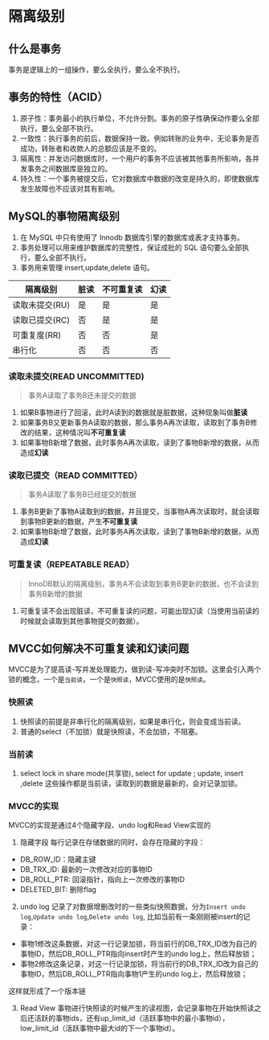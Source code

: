 # 隔离级别

## 什么是事务

事务是逻辑上的一组操作，要么全执行，要么全不执行。

## 事务的特性（ACID）

1. 原子性：事务最小的执行单位，不允许分割。事务的原子性确保动作要么全部执行，要么全部不执行。
2. 一致性：执行事务的前后，数据保持一致。例如转账的业务中，无论事务是否成功，转账者和收款人的总额应该是不变的。
3. 隔离性：并发访问数据库时，一个用户的事务不应该被其他事务所影响，各并发事务之间数据库是独立的。
4. 持久性：一个事务被提交后，它对数据库中数据的改变是持久的，即使数据库发生故障也不应该对其有影响。

## MySQL的事物隔离级别

1. 在 MySQL 中只有使用了 Innodb 数据库引擎的数据库或表才支持事务。
2. 事务处理可以用来维护数据库的完整性，保证成批的 SQL 语句要么全部执行，要么全部不执行。
3. 事务用来管理 insert,update,delete 语句。


| 隔离级别 | 脏读 | 不可重复读 | 幻读 |
|-------|--|-----|--|
| 读取未提交(RU) | 是| 是 | 是 |
| 读取已提交(RC) | 否| 是 | 是 |
| 可重复度(RR)  | 否 | 否 | 是 |
| 串行化 | 否 | 否 | 否 |


### 读取未提交(READ UNCOMMITTED)

> 事务A读取了事务B还未提交的数据

1. 如果B事物进行了回滚，此时A读到的数据就是脏数据，这种现象叫做**脏读**
2. 如果事务B又更新事务A读取的数据，那么事务A再次读取，读取到了事务B修改的结果，这种情况叫**不可重复读**
3. 如果事物B新增了数据，此时事务A再次读取，读到了事物B新增的数据，从而造成**幻读**

### 读取已提交（READ COMMITTED）

> 事务A读取了事务B已经提交的数据

1. 事务B更新了事物A读取到的数据，并且提交，当事物A再次读取时，就会读取到事物B更新的数据，产生**不可重复读**
2. 如果事物B新增了数据，此时事务A再次读取，读到了事物B新增的数据，从而造成**幻读**

### 可重复读（REPEATABLE READ）

> InnoDB默认的隔离级别，事务A不会读取到事务B更新的数据，也不会读到事务B新增的数据

1. 可重复读不会出现脏读，不可重复读的问题，可能出现幻读（当使用当前读的时候就会读取到其他事物提交的数据）。

## MVCC如何解决不可重复读和幻读问题

MVCC是为了提高读-写并发处理能力，做到读-写冲突时不加锁。这里会引入两个锁的概念，一个是`当前读`，一个是`快照读`，MVCC使用的是`快照读`。

### 快照读
1. 快照读的前提是非串行化的隔离级别，如果是串行化，则会变成当前读。
2. 普通的select（不加锁）就是快照读，不会加锁，不阻塞。

### 当前读
1. select lock in share mode(共享锁), select for update ; update, insert ,delete 这些操作都是当前读，读取到的数据是最新的，会对记录加锁。

### MVCC的实现

MVCC的实现是通过4个隐藏字段、undo log和Read View实现的

1. 隐藏字段
   每行记录在存储数据的同时，会存在隐藏的字段：

+ DB_ROW_ID：隐藏主键
+ DB_TRX_ID: 最新的一次修改对应的事物ID
+ DB_ROLL_PTR: 回滚指针，指向上一次修改的事物ID
+ DELETED_BIT: 删除flag

2. undo log
   记录了对数据增删改时的一些类似快照数据，分为`Insert undo log`,`Update undo log`,`Delete undo log`, 比如当前有一条刚刚被insert的记录：
+ 事物1修改这条数据，对这一行记录加锁，将当前行的DB_TRX_ID改为自己的事物ID，然后DB_ROLL_PTR指向insert时产生的undo log上，然后释放锁；
+ 事物2修改这条记录，对这一行记录加锁，将当前行的DB_TRX_ID改为自己的事物ID，然后DB_ROLL_PTR指向事物1产生的undo log上，然后释放锁；

这样就形成了一个版本链

3. Read View
   事物进行快照读的时候产生的读视图，会记录事物在开始快照读之后还活跃的事物ids，还有up_limit_id（活跃事物中的最小事物id），low_limit_id（活跃事物中最大id的下一个事物id）。
